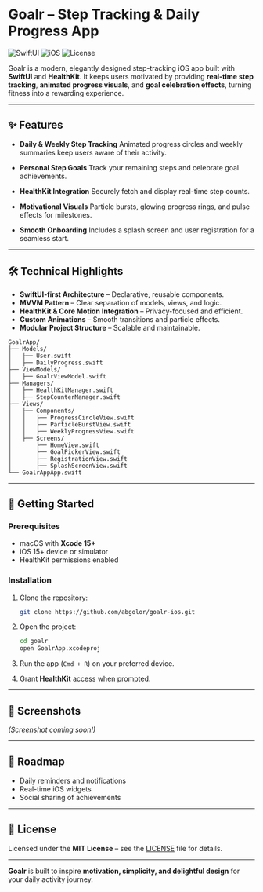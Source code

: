 # Goalr – Step Tracking & Daily Progress App

![SwiftUI](https://img.shields.io/badge/SwiftUI-Enabled-blue?logo=swift)
![iOS](https://img.shields.io/badge/iOS-15%2B-lightgrey?logo=apple)
![License](https://img.shields.io/badge/License-MIT-green)

Goalr is a modern, elegantly designed step-tracking iOS app built with **SwiftUI** and **HealthKit**. It keeps users motivated by providing **real-time step tracking**, **animated progress visuals**, and **goal celebration effects**, turning fitness into a rewarding experience.

---

## ✨ Features

* **Daily & Weekly Step Tracking**
  Animated progress circles and weekly summaries keep users aware of their activity.

* **Personal Step Goals**
  Track your remaining steps and celebrate goal achievements.

* **HealthKit Integration**
  Securely fetch and display real-time step counts.

* **Motivational Visuals**
  Particle bursts, glowing progress rings, and pulse effects for milestones.

* **Smooth Onboarding**
  Includes a splash screen and user registration for a seamless start.

---

## 🛠 Technical Highlights

* **SwiftUI-first Architecture** – Declarative, reusable components.
* **MVVM Pattern** – Clear separation of models, views, and logic.
* **HealthKit & Core Motion Integration** – Privacy-focused and efficient.
* **Custom Animations** – Smooth transitions and particle effects.
* **Modular Project Structure** – Scalable and maintainable.

```
GoalrApp/
├── Models/
│   ├── User.swift
│   ├── DailyProgress.swift
├── ViewModels/
│   ├── GoalrViewModel.swift
├── Managers/
│   ├── HealthKitManager.swift
│   ├── StepCounterManager.swift
├── Views/
│   ├── Components/
│   │   ├── ProgressCircleView.swift
│   │   ├── ParticleBurstView.swift
│   │   ├── WeeklyProgressView.swift
│   ├── Screens/
│       ├── HomeView.swift
│       ├── GoalPickerView.swift
│       ├── RegistrationView.swift
│       ├── SplashScreenView.swift
└── GoalrAppApp.swift
```

---

## 🚀 Getting Started

### Prerequisites

* macOS with **Xcode 15+**
* iOS 15+ device or simulator
* HealthKit permissions enabled

### Installation

1. Clone the repository:

   ```bash
   git clone https://github.com/abgolor/goalr-ios.git
   ```
2. Open the project:

   ```bash
   cd goalr
   open GoalrApp.xcodeproj
   ```
3. Run the app (`Cmd + R`) on your preferred device.
4. Grant **HealthKit** access when prompted.

---

## 📸 Screenshots

*(Screenshot coming soon!)*

---

## 🔮 Roadmap

* Daily reminders and notifications
* Real-time iOS widgets
* Social sharing of achievements

---

## 📄 License

Licensed under the **MIT License** – see the [LICENSE](LICENSE) file for details.

---

**Goalr** is built to inspire **motivation, simplicity, and delightful design** for your daily activity journey.
